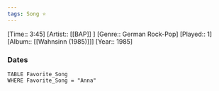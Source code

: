 ```yaml
---
tags: Song ⭐ 
---
```

[Time:: 3:45]
[Artist:: [[BAP]] ]
[Genre:: German Rock-Pop]
[Played:: 1]
[Album:: [[Wahnsinn (1985)]]]
[Year:: 1985]
### Dates
````dataview
TABLE Favorite_Song
WHERE Favorite_Song = "Anna"
````
